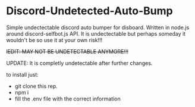 # Discord-Undetected-Auto-Bump
Simple undectectable discord auto bumper for disboard. Written in node.js around discord-selfbot.js API.
It is undectectable but perhaps someday it wouldn't be so use it at your own risk!!!

~~lEDIT: MAY NOT BE UNDETECTABLE ANYMORE!!!~~ 

UPDATE: It is completly undetectable after further changes.

to install just:
- git clone this rep.
- npm i
- fill the .env file with the correct information

